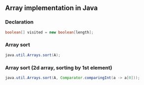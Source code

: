 ## Array implementation in Java

### Declaration

```java
boolean[] visited = new boolean[length];
```

### Array sort
```java
java.util.Arrays.sort(A);
```

### Array sort (2d array, sorting by 1st element)
```java
java.util.Arrays.sort(A, Comparator.comparingInt(a -> a[0]));
```